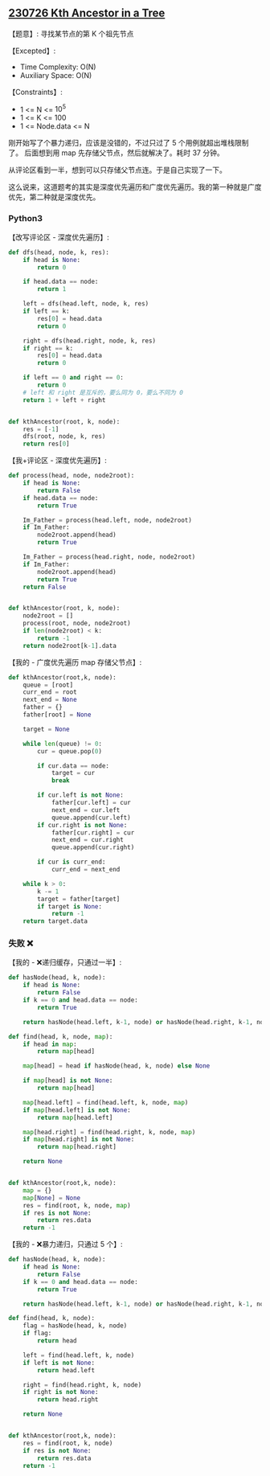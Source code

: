 ## [230726 Kth Ancestor in a Tree](https://practice.geeksforgeeks.org/problems/kth-ancestor-in-a-tree/1)

【题意】: 寻找某节点的第 K 个祖先节点

【Excepted】:
- Time Complexity: O(N)
- Auxiliary Space: O(N)

【Constraints】:
- 1 <= N <= $10^5$
- 1 <= K <= 100
- 1 <= Node.data <= N

刚开始写了个暴力递归，应该是没错的，不过只过了 5 个用例就超出堆栈限制了。
后面想到用 map 先存储父节点，然后就解决了。耗时 37 分钟。

从评论区看到一半，想到可以只存储父节点连。于是自己实现了一下。

这么说来，这道题考的其实是深度优先遍历和广度优先遍历。我的第一种就是广度优先，第二种就是深度优先。

### Python3

【改写评论区 - 深度优先遍历】:
```py
def dfs(head, node, k, res):
    if head is None:
        return 0

    if head.data == node:
        return 1

    left = dfs(head.left, node, k, res)
    if left == k:
        res[0] = head.data
        return 0

    right = dfs(head.right, node, k, res)
    if right == k:
        res[0] = head.data
        return 0

    if left == 0 and right == 0:
        return 0
    # left 和 right 是互斥的，要么同为 0，要么不同为 0
    return 1 + left + right


def kthAncestor(root, k, node):
    res = [-1]
    dfs(root, node, k, res)
    return res[0]
```

【我+评论区 - 深度优先遍历】:
```py
def process(head, node, node2root):
    if head is None:
        return False
    if head.data == node:
        return True

    Im_Father = process(head.left, node, node2root)
    if Im_Father:
        node2root.append(head)
        return True

    Im_Father = process(head.right, node, node2root)
    if Im_Father:
        node2root.append(head)
        return True
    return False


def kthAncestor(root, k, node):
    node2root = []
    process(root, node, node2root)
    if len(node2root) < k:
        return -1
    return node2root[k-1].data
```

【我的 - 广度优先遍历 map 存储父节点】:
```py
def kthAncestor(root,k, node):
    queue = [root]
    curr_end = root
    next_end = None
    father = {}
    father[root] = None

    target = None

    while len(queue) != 0:
        cur = queue.pop(0)

        if cur.data == node:
            target = cur
            break

        if cur.left is not None:
            father[cur.left] = cur
            next_end = cur.left
            queue.append(cur.left)
        if cur.right is not None:
            father[cur.right] = cur
            next_end = cur.right
            queue.append(cur.right)

        if cur is curr_end:
            curr_end = next_end

    while k > 0:
        k -= 1
        target = father[target]
        if target is None:
            return -1
    return target.data
```

### 失败 ❌

【我的 - ❌递归缓存，只通过一半】:
```py
def hasNode(head, k, node):
    if head is None:
        return False
    if k == 0 and head.data == node:
        return True

    return hasNode(head.left, k-1, node) or hasNode(head.right, k-1, node)

def find(head, k, node, map):
    if head in map:
        return map[head]

    map[head] = head if hasNode(head, k, node) else None

    if map[head] is not None:
        return map[head]

    map[head.left] = find(head.left, k, node, map)
    if map[head.left] is not None:
        return map[head.left]

    map[head.right] = find(head.right, k, node, map)
    if map[head.right] is not None:
        return map[head.right]

    return None


def kthAncestor(root,k, node):
    map = {}
    map[None] = None
    res = find(root, k, node, map)
    if res is not None:
        return res.data
    return -1
```

【我的 - ❌暴力递归，只通过 5 个】:
```py
def hasNode(head, k, node):
    if head is None:
        return False
    if k == 0 and head.data == node:
        return True

    return hasNode(head.left, k-1, node) or hasNode(head.right, k-1, node)

def find(head, k, node):
    flag = hasNode(head, k, node)
    if flag:
        return head

    left = find(head.left, k, node)
    if left is not None:
        return head.left

    right = find(head.right, k, node)
    if right is not None:
        return head.right

    return None


def kthAncestor(root,k, node):
    res = find(root, k, node)
    if res is not None:
        return res.data
    return -1
```